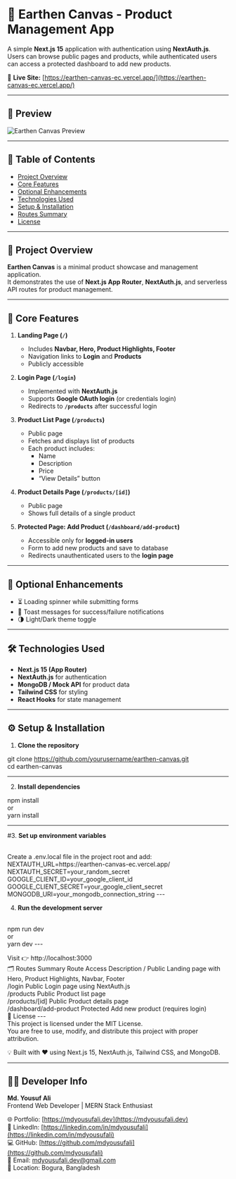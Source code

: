 # 🌱 Earthen Canvas - Product Management App

A simple **Next.js 15** application with authentication using **NextAuth.js**.  
Users can browse public pages and products, while authenticated users can access a protected dashboard to add new products.

🔗 **Live Site:** [https://earthen-canvas-ec.vercel.app/](https://earthen-canvas-ec.vercel.app/)

---

## 📸 Preview

![Earthen Canvas Preview](https://i.ibb.co.com/KxSK20w9/Earthen-Canvas.jpg)

---

## 📑 Table of Contents

- [Project Overview](#project-overview)
- [Core Features](#core-features)
- [Optional Enhancements](#optional-enhancements)
- [Technologies Used](#technologies-used)
- [Setup & Installation](#setup--installation)
- [Routes Summary](#routes-summary)
- [License](#license)

---

## 📌 Project Overview

**Earthen Canvas** is a minimal product showcase and management application.  
It demonstrates the use of **Next.js App Router**, **NextAuth.js**, and serverless API routes for product management.

---

## 🚀 Core Features

1. **Landing Page (`/`)**
   - Includes **Navbar, Hero, Product Highlights, Footer**
   - Navigation links to **Login** and **Products**
   - Publicly accessible

2. **Login Page (`/login`)**
   - Implemented with **NextAuth.js**
   - Supports **Google OAuth login** (or credentials login)
   - Redirects to **`/products`** after successful login

3. **Product List Page (`/products`)**
   - Public page
   - Fetches and displays list of products
   - Each product includes:
     - Name  
     - Description  
     - Price  
     - “View Details” button

4. **Product Details Page (`/products/[id]`)**
   - Public page
   - Shows full details of a single product

5. **Protected Page: Add Product (`/dashboard/add-product`)**
   - Accessible only for **logged-in users**
   - Form to add new products and save to database
   - Redirects unauthenticated users to the **login page**

---

## 🎨 Optional Enhancements

- ⏳ Loading spinner while submitting forms  
- 🔔 Toast messages for success/failure notifications  
- 🌗 Light/Dark theme toggle  

---

## 🛠️ Technologies Used

- **Next.js 15 (App Router)**  
- **NextAuth.js** for authentication  
- **MongoDB / Mock API** for product data  
- **Tailwind CSS** for styling  
- **React Hooks** for state management  

---

## ⚙️ Setup & Installation

1. **Clone the repository**


git clone https://github.com/yourusername/earthen-canvas.git 
<br> cd earthen-canvas 

---
2. **Install dependencies**


npm install<br>
 or <br>
 yarn install

---

#3. **Set up environment variables** 

<br>
Create a .env.local file in the project root and add:
<br>
NEXTAUTH_URL=https://earthen-canvas-ec.vercel.app/
NEXTAUTH_SECRET=your_random_secret
GOOGLE_CLIENT_ID=your_google_client_id
GOOGLE_CLIENT_SECRET=your_google_client_secret
MONGODB_URI=your_mongodb_connection_string
---

4. **Run the development server**
 <br>
npm run dev<br>
 or<br>
yarn dev
---

Visit 👉 http://localhost:3000
<br>
🗂️ Routes Summary
Route	Access	Description
/	Public	Landing page with Hero, Product Highlights, Navbar, Footer <br>
/login	Public	Login page using NextAuth.js <br>
/products	Public	Product list page <br>
/products/[id]	Public	Product details page <br>
/dashboard/add-product	Protected	Add new product (requires login) <br>
📜 License
---<br>
This project is licensed under the MIT License.<br>
You are free to use, modify, and distribute this project with proper attribution.

💡 Built with ❤️ using Next.js 15, NextAuth.js, Tailwind CSS, and MongoDB.

---

## 👨‍💻 Developer Info  

**Md. Yousuf Ali**  
Frontend Web Developer | MERN Stack Enthusiast  

🌐 Portfolio: [https://mdyousufali.dev](https://mdyousufali.dev)  <br>
🔗 LinkedIn: [https://linkedin.com/in/mdyousufali](https://linkedin.com/in/mdyousufali)   <br>
💻 GitHub: [https://github.com/mdyousufali](https://github.com/mdyousufali)  <br>
📧 Email: mdyousufali.dev@gmail.com  <br>
📍 Location: Bogura, Bangladesh  <br>
<br>





